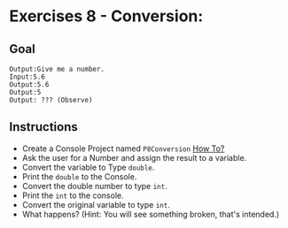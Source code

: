 # Exercises 8 - Conversion: 

## Goal
```
Output:Give me a number.
Input:5.6
Output:5.6
Output:5
Output: ??? (Observe)
```

## Instructions
- Create a Console Project named `P8Conversion` [How To?](https://gist\.github\.com/marczaku/a8b3c38c37e8876a46194a73ed24b1f2)
- Ask the user for a Number and assign the result to a variable.
- Convert the variable to Type `double`.
- Print the `double` to the Console.
- Convert the double number to type `int`.
- Print the `int` to the console.
- Convert the original variable to type `int`.
- What happens? (Hint: You will see something broken, that's intended.)